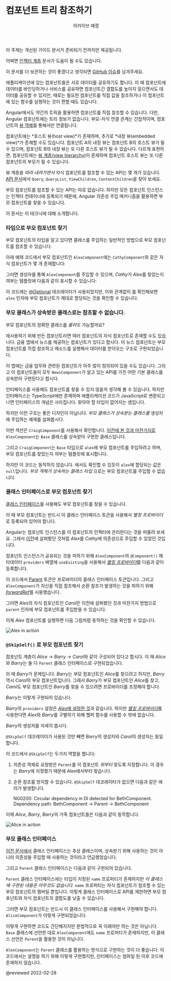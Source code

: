 <!--
# Navigate the component tree with DI
-->
# 컴포넌트 트리 참조하기

<!--
<div class="callout is-critical">

<header>Marked for archiving</header>

To ensure that you have the best experience possible, this topic is marked for archiving until we determine that it clearly conveys the most accurate information possible.

In the meantime, this topic might be helpful: [Hierarchical injectors](guide/hierarchical-dependency-injection).

If you think this content should not be archived, please file a [GitHub issue](https://github.com/angular/angular/issues/new?template=3-docs-bug.md).

</div>

Application components often need to share information.
You can often use loosely coupled techniques for sharing information, such as data binding and service sharing, but sometimes it makes sense for one component to have a direct reference to another component.
You need a direct reference, for instance, to access values or call methods on that component.

Obtaining a component reference is a bit tricky in Angular.
Angular components themselves do not have a tree that you can inspect or navigate programmatically.
The parent-child relationship is indirect, established through the components' [view objects](guide/glossary#view).

Each component has a *host view*, and can have additional *embedded views*.
An embedded view in component A is the host view of component B, which can in turn have embedded view.
This means that there is a [view hierarchy](guide/glossary#view-hierarchy) for each component, of which that component's host view is the root.

There is an API for navigating *down* the view hierarchy.
Check out `Query`, `QueryList`, `ViewChildren`, and `ContentChildren` in the [API Reference](api).

There is no public API for acquiring a parent reference.
However, because every component instance is added to an injector's container, you can use Angular dependency injection to reach a parent component.

This section describes some techniques for doing that.
-->
<div class="callout is-critical">

<header>아카이브 예정</header>

이 주제는 개선된 가이드 문서가 준비되기 전까지만 제공됩니다.

어쩌면 [인젝터 계층](guide/hierarchical-dependency-injection) 문서가 도움이 될 수도 있습니다.

이 문서를 더 보관하는 것이 좋겠다고 생각되면 [GitHub 이슈](https://github.com/angular/angular/issues/new?template=3-docs-bug.md)를 남겨주세요.

</div>

애플리케이션에 있는 컴포넌트들은 서로 데이터를 공유하기도 합니다.
이 때 컴포넌트에 데이터를 바인딩하거나 서비스를 공유하면 컴포넌트간 결합도를 높이지 않으면서도 데이터를 공유할 수 있지만, 때로는 필요한 컴포넌트를 직접 값을 참조하거나 이 컴포넌트에 있는 함수를 실행하는 것이 편할 때도 있습니다.

Angular에서도 약간의 트릭을 활용하면 컴포넌트를 직접 참조할 수 있습니다.
다만, Angular 컴포넌트에는 트리 정보가 없습니다. 부모-자식 연결 관계는 간접적이며, 컴포넌트의 [뷰 객체](guide/glossary#view)를 통해서만 연결됩니다.

컴포넌트에는 *호스트 뷰(host view)*가 존재하며, 추가로 *내장 뷰(embedded view)*가 존재할 수도 있습니다.
컴포넌트 A의 내장 뷰는 컴포넌트 B의 호스트 뷰가 될 수 있으며, 컴포넌트 B의 내장 뷰는 또 다른 호스트 뷰가 될 수 있습니다.
다르게 표현하면, 컴포넌트에는 [뷰 계층(view hierarchy)](guide/glossary#view-hierarchy)이 존재하며 컴포넌트 호스트 뷰는 또 다른 컴포넌트의 부모가 될 수 있습니다.

뷰 계층을 *따라 내려가면서* 자식 컴포넌트를 참조할 수 있는 API는 몇 개가 있습니다.
[API 문서](api/)에서 `Query`, `QueryList`, `ViewChildren`, `ContentChildren`을 찾아 보세요.

부모 컴포넌트를 참조할 수 있는 API는 따로 없습니다.
하지만 모든 컴포넌트 인스턴스는 인젝터 컨테이너에 등록되기 때문에, Angular 의존성 주입 메커니즘을 활용하면 부모 컴포넌트를 찾을 수 있습니다.

이 문서는 이 테크닉에 대해 소개합니다.


<a id="find-parent"></a>
<a id="known-parent"></a>

<!--
### Find a parent component of known type
-->
### 타입으로 부모 컴포넌트 찾기

<!--
You use standard class injection to acquire a parent component whose type you know.

In the following example, the parent `AlexComponent` has several children including a `CathyComponent`:
-->
부모 컴포넌트의 타입을 알고 있다면 클래스를 주입하는 일반적인 방법으로 부모 컴포넌트를 참조할 수 있습니다.

아래 예제 코드에서 부모 컴포넌트인 `AlexComponent`에는 `CathyComponent`와 같은 자식 컴포넌트가 몇 개 존재합니다:


<a id="alex"></a>

<!--
<code-example header="parent-finder.component.ts (AlexComponent v.1)" path="dependency-injection-in-action/src/app/parent-finder.component.ts" region="alex-1"></code-example>

*Cathy* reports whether or not she has access to *Alex* after injecting an `AlexComponent` into her constructor:

<code-example header="parent-finder.component.ts (CathyComponent)" path="dependency-injection-in-action/src/app/parent-finder.component.ts" region="cathy"></code-example>

Notice that even though the [@Optional](guide/dependency-injection-in-action#optional) qualifier is there for safety, the <live-example name="dependency-injection-in-action"></live-example> confirms that the `alex` parameter is set.
-->
<code-example header="parent-finder.component.ts (AlexComponent v.1)" path="dependency-injection-in-action/src/app/parent-finder.component.ts" region="alex-1"></code-example>

그러면 생성자를 통해 `AlexComponent`를 주입할 수 있으며, *Cathy*가 *Alex*를 찾았는지 여부는 템플릿에 다음과 같이 표시할 수 있습니다:

<code-example header="parent-finder.component.ts (CathyComponent)" path="dependency-injection-in-action/src/app/parent-finder.component.ts" region="cathy"></code-example>

이 코드에는 [@Optional](guide/dependency-injection-in-action#optional) 데코레이터가 사용되었지만, 이와 관계없이 <live-example name="dependency-injection-in-action"></live-example>를 확인해보면 `alex` 인자에 부모 컴포넌트가 제대로 할당되는 것을 확인할 수 있습니다.


<a id="base-parent"></a>

<!--
### Unable to find a parent by its base class
-->
### 부모 클래스가 상속받은 클래스로는 참조할 수 없습니다.

<!--
What if you *don't* know the concrete parent component class?

A re-usable component might be a child of multiple components.
Imagine a component for rendering breaking news about a financial instrument.
For business reasons, this news component makes frequent calls directly into its parent instrument as changing market data streams by.

The app probably defines more than a dozen financial instrument components.
If you're lucky, they all implement the same base class whose API your `NewsComponent` understands.

<div class="alert is-helpful">

Looking for components that implement an interface would be better.
That's not possible because TypeScript interfaces disappear from the transpiled JavaScript, which doesn't support interfaces.
There's no artifact to look for.

</div>

This isn't necessarily good design.
This example is examining *whether a component can inject its parent via the parent's base class*.

The sample's `CraigComponent` explores this question.
[Looking back](#alex), you see that the `Alex` component *extends* \(*inherits*\) from a class named `Base`.

<code-example header="parent-finder.component.ts (Alex class signature)" path="dependency-injection-in-action/src/app/parent-finder.component.ts" region="alex-class-signature"></code-example>

The `CraigComponent` tries to inject `Base` into its `alex` constructor parameter and reports if it succeeded.

<code-example header="parent-finder.component.ts (CraigComponent)" path="dependency-injection-in-action/src/app/parent-finder.component.ts" region="craig"></code-example>

Unfortunately, this doesn't work.
The <live-example name="dependency-injection-in-action"></live-example> confirms that the `alex` parameter is null.
*You cannot inject a parent by its base class.*
-->
부모 컴포넌트의 정확한 클래스를 *몰라도* 가능할까요?

재사용하기 위해 만든 컴포넌트라면 여러 컴포넌트의 자식 컴포넌트로 존재할 수도 있습니다.
금융 앱에서 뉴스를 제공하는 컴포넌트가 있다고 합시다.
이 뉴스 컴포넌트는 부모 컴포넌트를 직접 참조하고 메소드를 실행해서 데이터를 받아오는 구조로 구현되었습니다.

이 앱에는 금융 업무와 관련된 컴포넌트가 아주 많이 정의되어 있을 수도 있습니다.
그리고 이 컴포넌트들이 모두 `NewsComponent`가 알고 있는 API를 가진 어떤 기본 클래스를 상속받아 구현된다고 합시다.

<div class="alert is-helpful">

인터페이스를 사용해도 컴포넌트를 찾을 수 있지 않을까 생각해 볼 수 있습니다.
하지만 인터페이스는 TypeScript에만 존재하며 애플리케이션 코드가 JavaScript로 변환되고 나면 인터페이스의 개념은 사라집니다.
찾아야 할 타입이 없어지는 셈입니다.

</div>

하지만 이런 구조는 좋은 디자인이 아닙니다.
*부모 클래스가 상속받는 클래스를* 생성자에 주입하는 예제를 살펴봅시다.

이번 섹션은 `CraigComponent`를 사용해서 확인합니다.
[이전에 본 것과 마찬가지로](#alex) `AlexComponent`는 `Base` 클래스를 상속받아 구현한 클래스입니다.

<code-example header="parent-finder.component.ts (Alex class signature)" path="dependency-injection-in-action/src/app/parent-finder.component.ts" region="alex-class-signature"></code-example>

그리고 `CraigComponent`는 `Base` 타입으로 `alex`에 부모 컴포넌트를 주입하려고 하며, 부모 컴포넌트를 찾았는지 여부는 템플릿에 표시합니다.

<code-example header="parent-finder.component.ts (CraigComponent)" path="dependency-injection-in-action/src/app/parent-finder.component.ts" region="craig"></code-example>

하지만 이 코드는 동작하지 않습니다.
<live-example name="dependency-injection-in-action"></live-example>에서도 확인할 수 있듯이 `alex`에 할당되는 값은 `null`입니다.
*부모 객체가 상속하는 클래스 타입* 으로는 부모 컴포넌트를 주입할 수 없습니다.


<a id="class-interface-parent"></a>

<!--
### Find a parent by its class interface
-->
### 클래스 인터페이스로 부모 컴포넌트 찾기

<!--
You can find a parent component with a [class interface](guide/dependency-injection-in-action#class-interface).

The parent must cooperate by providing an *alias* to itself in the name of a class interface token.

Recall that Angular always adds a component instance to its own injector; that's why you could inject *Alex* into *Cathy* [earlier](#known-parent).

Write an [*alias provider*](guide/dependency-injection-in-action#useexisting) &mdash;a `provide` object literal with a `useExisting` definition&mdash; that creates an *alternative* way to inject the same component instance and add that provider to the `providers` array of the `@Component()` metadata for the `AlexComponent`.
-->
[클래스 인터페이스](guide/dependency-injection-in-action#class-interface)를 사용해도 부모 컴포넌트를 찾을 수 있습니다.

이 때 부모 컴포넌트는 반드시 이 클래스 인터페이스 토큰을 사용해서 *별칭 프로바이더*로 등록되어 있어야 합니다.

Angular는 컴포넌트 인스턴스를 이 컴포넌트의 인젝터에 관리한다는 것을 떠올려 보세요.
그래서 [이전](#known-parent)에 살펴봤던 것처럼 *Alex*를 *Cathy*에 의존성으로 주입할 수 있었던 것입니다.

컴포넌트 인스턴스가 공유되는 것을 피하기 위해 `AlexComponent`의 `@Component()` 메타데이터 `providers` 배열에 `useExisting`을 사용해서 [*별칭 프로바이더*](guide/dependency-injection-in-action#useexisting)를 다음과 같이 등록합니다.


<a id="alex-providers"></a>

<!--
<code-example header="parent-finder.component.ts (AlexComponent providers)" path="dependency-injection-in-action/src/app/parent-finder.component.ts" region="alex-providers"></code-example>

[Parent](#parent-token) is the provider's class interface token.
The [*forwardRef*](guide/dependency-injection-in-action#forwardref) breaks the circular reference you just created by having the `AlexComponent` refer to itself.

*Carol*, the third of *Alex*'s child components, injects the parent into its `parent` parameter, the same way you've done it before.

<code-example header="parent-finder.component.ts (CarolComponent class)" path="dependency-injection-in-action/src/app/parent-finder.component.ts" region="carol-class"></code-example>

Here's *Alex* and family in action.

<div class="lightbox">

<img alt="Alex in action" src="generated/images/guide/dependency-injection-in-action/alex.png">

</div>
-->
<code-example header="parent-finder.component.ts (AlexComponent providers)" path="dependency-injection-in-action/src/app/parent-finder.component.ts" region="alex-providers"></code-example>

이 코드에서 [Parent](#parent-token) 토큰은 프로바이더의 클래스 인터페이스 토큰입니다.
그리고 `AlexComponent`가 자신을 직접 참조해서 순환 참조가 발생하는 것을 피하기 위해 [*forwardRef*](guide/dependency-injection-in-action#forwardref)를 사용했습니다.

그러면 *Alex*의 자식 컴포넌트인 *Carol*은 이전에 살펴봤던 것과 마찬가지 방법으로 `parent` 인자에 부모 컴포넌트를 주입받을 수 있습니다.

<code-example header="parent-finder.component.ts (CarolComponent 클래스)" path="dependency-injection-in-action/src/app/parent-finder.component.ts" region="carol-class"></code-example>

이제 *Alex* 컴포넌트를 실행하면 다음 그림처럼 동작하는 것을 확인할 수 있습니다.

<div class="lightbox">

<img alt="Alex in action" src="generated/images/guide/dependency-injection-in-action/alex.png">

</div>


<a id="parent-tree"></a>

<!--
### Find a parent in a tree with `@SkipSelf()`
-->
### `@SkipSelf()` 로 부모 컴포넌트 찾기

<!--
Imagine one branch of a component hierarchy: *Alice* -&gt; *Barry* -&gt; *Carol*.
Both *Alice* and *Barry* implement the `Parent` class interface.

*Barry* is the problem.
He needs to reach his parent, *Alice*, and also be a parent to *Carol*.
That means he must both *inject* the `Parent` class interface to get *Alice* and *provide* a `Parent` to satisfy *Carol*.

Here's *Barry*.

<code-example header="parent-finder.component.ts (BarryComponent)" path="dependency-injection-in-action/src/app/parent-finder.component.ts" region="barry"></code-example>

*Barry*'s `providers` array looks just like [*Alex*'s](#alex-providers).
If you're going to keep writing [*alias providers*](guide/dependency-injection-in-action#useexisting) like this you should create a helper function.

For now, focus on *Barry*'s constructor.

<code-tabs>
    <code-pane header="Barry's constructor" path="dependency-injection-in-action/src/app/parent-finder.component.ts" region="barry-ctor"></code-pane>
    <code-pane header="Carol's constructor" path="dependency-injection-in-action/src/app/parent-finder.component.ts" region="carol-ctor"></code-pane>
</code-tabs>

It's identical to *Carol*'s constructor except for the additional `@SkipSelf` decorator.

`@SkipSelf` is essential for two reasons:

1.  It tells the injector to start its search for a `Parent` dependency in a component *above* itself, which *is* what parent means.
1.  Angular throws a cyclic dependency error if you omit the `@SkipSelf` decorator.

    <code-example format="output" hideCopy language="shell">

    NG0200: Circular dependency in DI detected for BethComponent. Dependency path: BethComponent -&gt; Parent -&gt; BethComponent

    </code-example>

Here's *Alice*, *Barry*, and family in action.

<div class="lightbox">

<img alt="Alice in action" src="generated/images/guide/dependency-injection-in-action/alice.png">

</div>
-->
컴포넌트 계층이 *Alice* -&gt; *Barry* -&gt; *Carol*와 같이 구성되어 있다고 합시다.
이 때 *Alice*와 *Barry*는 둘 다 `Parent` 클래스 인터페이스로 구현되었습니다.

이 때 *Barry*가 문제입니다.
*Barry*는 부모 컴포넌트인 *Alice*를 찾으려고 하지만, *Barry* 역시 *Carol*의 부모 컴포넌트입니다.
그래서 *Barry*가 부모 컴포넌트인 *Alice*를 찾고, *Carol*도 부모 컴포넌트인 *Barry*를 찾을 수 있으려면 프로바이더를 조정해야 합니다.

*Barry*는 이렇게 구현되어 있습니다.

<code-example header="parent-finder.component.ts (BarryComponent)" path="dependency-injection-in-action/src/app/parent-finder.component.ts" region="barry"></code-example>

*Barry*의 `providers` 설정은 [*Alex*에 설정한 것](#alex-providers)과 같습니다.
하지만 [*별칭 프로바이더*](guide/dependency-injection-in-action#useexisting)를 사용한다면 *Alex*와 *Barry*를 구별하기 위해 헬퍼 함수를 사용할 수 밖에 없습니다.

*Barry*의 생성자를 자세히 봅시다.

<code-tabs>
    <code-pane header="Barry's constructor" path="dependency-injection-in-action/src/app/parent-finder.component.ts" region="barry-ctor"></code-pane>
    <code-pane header="Carol's constructor" path="dependency-injection-in-action/src/app/parent-finder.component.ts" region="carol-ctor"></code-pane>
</code-tabs>

`@SkipSelf` 데코레이터가 사용된 것만 빼면 *Barry*의 생성자와 *Carol*의 생성자는 동일합니다.

이 코드에서 `@SkipSelf`는 두가지 역할을 합니다:

1.  의존성 객체로 요청받은 `Parent`를 이 컴포넌트 *위부터* 찾도록 지정합니다. 이 경우는 *Barry*에 지정했기 때문에 *Alex*에서부터 찾습니다.
1.  순환 참조를 방지할 수 있습니다. `@SkipSelf` 데코레이터가 없으면 다음과 같은 에러가 발생합니다.

    <code-example format="output" hideCopy language="shell">

    NG0200: Circular dependency in DI detected for BethComponent. Dependency path: BethComponent -&gt; Parent -&gt; BethComponent

    </code-example>

이제 *Alice*, *Barry*, *Barry*의 가족 컴포넌트들은 다음과 같이 동작합니다.

<div class="lightbox">

<img alt="Alice in action" src="generated/images/guide/dependency-injection-in-action/alice.png">

</div>


<a id="parent-token"></a>

<!--
###  Parent class interface
-->
### 부모 클래스 인터페이스

<!--
You [learned earlier](guide/dependency-injection-in-action#class-interface) that a class interface is an abstract class used as an interface rather than as a base class.

The example defines a `Parent` class interface.

<code-example header="parent-finder.component.ts (Parent class-interface)" path="dependency-injection-in-action/src/app/parent-finder.component.ts" region="parent"></code-example>

The `Parent` class interface defines a `name` property with a type declaration but *no implementation*.
The `name` property is the only member of a parent component that a child component can call.
Such a narrow interface helps decouple the child component class from its parent components.

A component that could serve as a parent *should* implement the class interface as the `AliceComponent` does.

<code-example header="parent-finder.component.ts (AliceComponent class signature)" path="dependency-injection-in-action/src/app/parent-finder.component.ts" region="alice-class-signature"></code-example>

Doing so adds clarity to the code.
But it's not technically necessary.
Although `AlexComponent` has a `name` property, as required by its `Base` class,
its class signature doesn't mention `Parent`.

<code-example header="parent-finder.component.ts (AlexComponent class signature)" path="dependency-injection-in-action/src/app/parent-finder.component.ts" region="alex-class-signature"></code-example>

<div class="alert is-helpful">

`AlexComponent` *should* implement `Parent` as a matter of proper style.
It doesn't in this example *only* to demonstrate that the code will compile and run without the interface.

</div>
-->
[이전 문서에서](guide/dependency-injection-in-action#class-interface) 클래스 인터페이스는 추상 클래스이며, 상속받기 위해 사용하는 것이 아니라 의존성을 주입할 때 사용하는 것이라고 언급했었습니다.

그리고 `Parent` 클래스 인터페이스는 다음과 같이 구현되어 있습니다.

<code-example header="parent-finder.component.ts (Parent class-interface)" path="dependency-injection-in-action/src/app/parent-finder.component.ts" region="parent"></code-example>

`Parent` 클래스 인터페이스에는 타입이 지정된 `name` 프로퍼티가 존재하지만 *이 클래스에 구현된 내용은 아무것도 없습니다*.
`name` 프로퍼티는 자식 컴포넌트가 참조할 수 있는 부모 컴포넌트의 멤버일 뿐입니다.
이렇게 클래스 인터페이스로 API를 제한하면 부모 컴포넌트와 자식 컴포넌트의 결합도를 낮출 수 있습니다.

그러면 부모 컴포넌트는 반드시 이 클래스 인터페이스를 사용해서 구현해야 합니다. `AliceComponent`가 이렇게 구현되었습니다.

<code-example header="parent-finder.component.ts (AliceComponent 클래스 구현부)" path="dependency-injection-in-action/src/app/parent-finder.component.ts" region="alice-class-signature"></code-example>

이렇게 구현하면 코드도 간단해지지만 문법적으로 꼭 이래야만 하는 것은 아닙니다.
`Base` 클래스에 선언한 대로 `AlexComponent`에도 `name` 프로퍼티가 존재하지만, 이 클래스 선언은 `Parent`을 활용한 것이 아닙니다.

<code-example header="parent-finder.component.ts (AlexComponent class signature)" path="dependency-injection-in-action/src/app/parent-finder.component.ts" region="alex-class-signature"></code-example>

<div class="alert is-helpful">

`AlexComponent`는 `Parent` 클래스를 활용하는 방식으로 구현하는 것이 더 좋습니다.
이 코드에서는 설명을 하기 위해 이렇게 구현했지만, 인터페이스는 컴파일 된 이후 코드에 존재하지 않습니다.

</div>

<!-- links -->

<!-- external links -->

<!-- end links -->

@reviewed 2022-02-28
